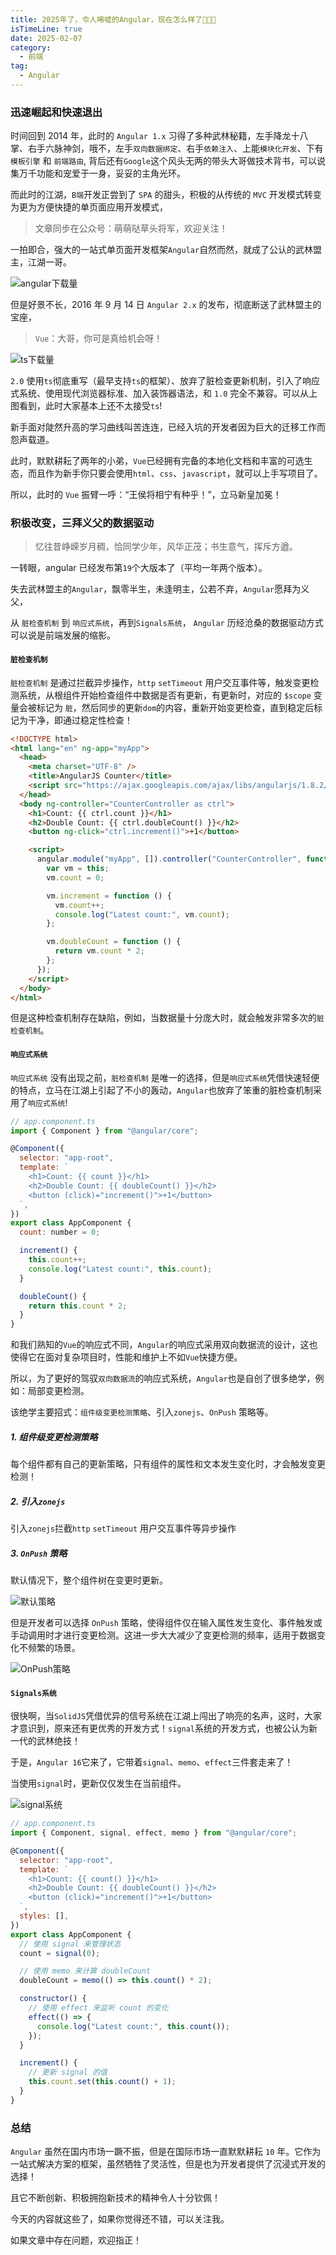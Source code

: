 ```yaml
---
title: 2025年了，令人唏嘘的Angular，现在怎么样了🚀🚀🚀
isTimeLine: true
date: 2025-02-07
category:
  - 前端
tag:
  - Angular
---
```


### 迅速崛起和快速退出

时间回到 2014 年，此时的 `Angular 1.x` 习得了多种武林秘籍，左手降龙十八掌、右手六脉神剑，哦不，左手`双向数据绑定`、右手`依赖注入`、上能`模块化开发`、下有`模板引擎` 和 `前端路由`, 背后还有`Google`这个风头无两的带头大哥做技术背书，可以说集万千功能和宠爱于一身，妥妥的主角光环。

而此时的江湖，`B端`开发正尝到了 `SPA` 的甜头，积极的从传统的 `MVC` 开发模式转变为更为方便快捷的单页面应用开发模式，

> 文章同步在公众号：萌萌哒草头将军，欢迎关注！

一拍即合，强大的一站式单页面开发框架`Angular`自然而然，就成了公认的武林盟主，江湖一哥。

![angular下载量](https://p0-xtjj-private.juejin.cn/tos-cn-i-73owjymdk6/d8d7a15e0a3f4db789f37707c4215151~tplv-73owjymdk6-jj-mark-v1:0:0:0:0:5o6Y6YeR5oqA5pyv56S-5Yy6IEAg6JCM6JCM5ZOS6I2J5aS05bCG5Yab:q75.awebp?policy=eyJ2bSI6MywidWlkIjoiMTExNjc1OTU0MzI2MDcyNyJ9&rk3s=f64ab15b&x-orig-authkey=f32326d3454f2ac7e96d3d06cdbb035152127018&x-orig-expires=1739535838&x-orig-sign=4jR3Ruzv%2BNrQuZTO%2BWjq3AwsHxA%3D)

但是好景不长，2016 年 9 月 14 日 `Angular 2.x` 的发布，彻底断送了武林盟主的宝座，

> `Vue`：大哥，你可是真给机会呀！

![ts下载量](https://p0-xtjj-private.juejin.cn/tos-cn-i-73owjymdk6/7d1f8854c13f4f24ab37dcf4339f1dc9~tplv-73owjymdk6-jj-mark-v1:0:0:0:0:5o6Y6YeR5oqA5pyv56S-5Yy6IEAg6JCM6JCM5ZOS6I2J5aS05bCG5Yab:q75.awebp?policy=eyJ2bSI6MywidWlkIjoiMTExNjc1OTU0MzI2MDcyNyJ9&rk3s=f64ab15b&x-orig-authkey=f32326d3454f2ac7e96d3d06cdbb035152127018&x-orig-expires=1739535838&x-orig-sign=lBi%2B69anPAo43FetuVV%2BSUVFsjs%3D)

`2.0` 使用`ts`彻底重写（最早支持`ts`的框架）、放弃了脏检查更新机制，引入了响应式系统、使用现代浏览器标准、加入装饰器语法，和 `1.0` 完全不兼容。可以从上图看到，此时大家基本上还不太接受`ts`!

新手面对陡然升高的学习曲线叫苦连连，已经入坑的开发者因为巨大的迁移工作而怨声载道。

此时，默默耕耘了两年的小弟，`Vue`已经拥有完备的本地化文档和丰富的可选生态，而且作为新手你只要会使用`html`、`css`、`javascript`，就可以上手写项目了。

所以，此时的 `Vue` 振臂一呼：“王侯将相宁有种乎！”，立马新皇加冕！

### 积极改变，三拜义父的数据驱动

> 忆往昔峥嵘岁月稠，恰同学少年，风华正茂；书生意气，挥斥方遒。

一转眼，angular 已经发布第`19`个大版本了（平均一年两个版本）。

失去武林盟主的`Angular`，飘零半生，未逢明主，公若不弃，`Angular`愿拜为义父，

从 `脏检查机制` 到 `响应式系统`，再到`Signals系统`， `Angular` 历经沧桑的数据驱动方式可以说是前端发展的缩影。

#### `脏检查机制`

`脏检查机制` 是通过拦截异步操作，`http` `setTimeout` 用户交互事件等，触发变更检测系统，从根组件开始检查组件中数据是否有更新，有更新时，对应的 `$scope` 变量会被标记为 `脏`，然后同步的更新`dom`的内容，重新开始变更检查，直到稳定后标记为干净，即通过稳定性检查！

```html
<!DOCTYPE html>
<html lang="en" ng-app="myApp">
  <head>
    <meta charset="UTF-8" />
    <title>AngularJS Counter</title>
    <script src="https://ajax.googleapis.com/ajax/libs/angularjs/1.8.2/angular.min.js"></script>
  </head>
  <body ng-controller="CounterController as ctrl">
    <h1>Count: {{ ctrl.count }}</h1>
    <h2>Double Count: {{ ctrl.doubleCount() }}</h2>
    <button ng-click="ctrl.increment()">+1</button>

    <script>
      angular.module("myApp", []).controller("CounterController", function () {
        var vm = this;
        vm.count = 0;

        vm.increment = function () {
          vm.count++;
          console.log("Latest count:", vm.count);
        };

        vm.doubleCount = function () {
          return vm.count * 2;
        };
      });
    </script>
  </body>
</html>
```

但是这种检查机制存在缺陷，例如，当数据量十分庞大时，就会触发非常多次的`脏检查机制`。

#### `响应式系统`

`响应式系统` 没有出现之前，`脏检查机制` 是唯一的选择，但是`响应式系统`凭借快速轻便的特点，立马在江湖上引起了不小的轰动，`Angular`也放弃了笨重的脏检查机制采用了`响应式系统`!

```js
// app.component.ts
import { Component } from "@angular/core";

@Component({
  selector: "app-root",
  template: `
    <h1>Count: {{ count }}</h1>
    <h2>Double Count: {{ doubleCount() }}</h2>
    <button (click)="increment()">+1</button>
  `,
})
export class AppComponent {
  count: number = 0;

  increment() {
    this.count++;
    console.log("Latest count:", this.count);
  }

  doubleCount() {
    return this.count * 2;
  }
}
```

和我们熟知的`Vue`的响应式不同，`Angular`的响应式采用双向数据流的设计，这也使得它在面对复杂项目时，性能和维护上不如`Vue`快捷方便。

所以，为了更好的驾驭`双向数据流`的响应式系统，`Angular`也是自创了很多绝学，例如：局部变更检测。

该绝学主要招式：`组件级变更检测策略`、引入`zonejs`、`OnPush` 策略等。

##### 1. 组件级变更检测策略

每个组件都有自己的更新策略，只有组件的属性和文本发生变化时，才会触发变更检测！

##### 2. 引入`zonejs`

引入`zonejs`拦截`http` `setTimeout` 用户交互事件等异步操作

##### 3. `OnPush` 策略

默认情况下，整个组件树在变更时更新。

![默认策略](https://p0-xtjj-private.juejin.cn/tos-cn-i-73owjymdk6/3faf5acd50384ba1b8e7872d773bd2a7~tplv-73owjymdk6-jj-mark-v1:0:0:0:0:5o6Y6YeR5oqA5pyv56S-5Yy6IEAg6JCM6JCM5ZOS6I2J5aS05bCG5Yab:q75.awebp?policy=eyJ2bSI6MywidWlkIjoiMTExNjc1OTU0MzI2MDcyNyJ9&rk3s=f64ab15b&x-orig-authkey=f32326d3454f2ac7e96d3d06cdbb035152127018&x-orig-expires=1739535838&x-orig-sign=KNaUtv7bLvkC%2Bcmg1159JvLECRE%3D)

但是开发者可以选择 `OnPush` 策略，使得组件仅在输入属性发生变化、事件触发或手动调用时才进行变更检测。这进一步大大减少了变更检测的频率，适用于数据变化不频繁的场景。

![OnPush策略](https://p0-xtjj-private.juejin.cn/tos-cn-i-73owjymdk6/86c3668e2f75477984bd660adffee790~tplv-73owjymdk6-jj-mark-v1:0:0:0:0:5o6Y6YeR5oqA5pyv56S-5Yy6IEAg6JCM6JCM5ZOS6I2J5aS05bCG5Yab:q75.awebp?policy=eyJ2bSI6MywidWlkIjoiMTExNjc1OTU0MzI2MDcyNyJ9&rk3s=f64ab15b&x-orig-authkey=f32326d3454f2ac7e96d3d06cdbb035152127018&x-orig-expires=1739535838&x-orig-sign=ZoC2pB6KhA2VDxl3AfcrizzP8tM%3D)

#### `Signals系统`

很快啊，当`SolidJS`凭借优异的信号系统在江湖上闯出了响亮的名声，这时，大家才意识到，原来还有更优秀的开发方式！`signal`系统的开发方式，也被公认为新一代的武林绝技！

于是，`Angular 16`它来了，它带着`signal`、`memo`、`effect`三件套走来了！

当使用`signal`时，更新仅仅发生在当前组件。

![signal系统](https://p0-xtjj-private.juejin.cn/tos-cn-i-73owjymdk6/063321160a464f6c99fa381728c9ea54~tplv-73owjymdk6-jj-mark-v1:0:0:0:0:5o6Y6YeR5oqA5pyv56S-5Yy6IEAg6JCM6JCM5ZOS6I2J5aS05bCG5Yab:q75.awebp?policy=eyJ2bSI6MywidWlkIjoiMTExNjc1OTU0MzI2MDcyNyJ9&rk3s=f64ab15b&x-orig-authkey=f32326d3454f2ac7e96d3d06cdbb035152127018&x-orig-expires=1739535838&x-orig-sign=pxZbszOwPX0M6sn%2BROv7Mo%2B%2BxLI%3D)

```js
// app.component.ts
import { Component, signal, effect, memo } from "@angular/core";

@Component({
  selector: "app-root",
  template: `
    <h1>Count: {{ count() }}</h1>
    <h2>Double Count: {{ doubleCount() }}</h2>
    <button (click)="increment()">+1</button>
  `,
  styles: [],
})
export class AppComponent {
  // 使用 signal 来管理状态
  count = signal(0);

  // 使用 memo 来计算 doubleCount
  doubleCount = memo(() => this.count() * 2);

  constructor() {
    // 使用 effect 来监听 count 的变化
    effect(() => {
      console.log("Latest count:", this.count());
    });
  }

  increment() {
    // 更新 signal 的值
    this.count.set(this.count() + 1);
  }
}
```

### 总结

`Angular` 虽然在国内市场一蹶不振，但是在国际市场一直默默耕耘 `10` 年。它作为一站式解决方案的框架，虽然牺牲了灵活性，但是也为开发者提供了沉浸式开发的选择！

且它不断创新、积极拥抱新技术的精神令人十分钦佩！

今天的内容就这些了，如果你觉得还不错，可以关注我。

如果文章中存在问题，欢迎指正！
